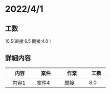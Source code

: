 ﻿# 2022/4/1

## 工数
10.5(直接:6.5 間接:4.0 )

## 詳細内容
| 　内容　 | 　案件　 | 　作業　 | 　工数　 |
| ------------- | ------------- | ------------- | ------------- |
| 　内容1  | 　案件4　 | 　間接　 | 　8.0　  |
